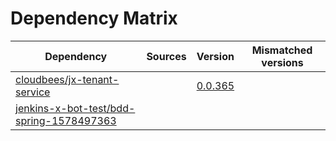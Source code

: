 # Dependency Matrix

Dependency | Sources | Version | Mismatched versions
---------- | ------- | ------- | -------------------
[cloudbees/jx-tenant-service](https://github.com/cloudbees/jx-tenant-service) |  | [0.0.365](https://github.com/cloudbees/jx-tenant-service/releases/tag/v0.0.365) | 
[jenkins-x-bot-test/bdd-spring-1578497363](https://github.com/jenkins-x-bot-test/bdd-spring-1578497363.git) |  | []() | 
